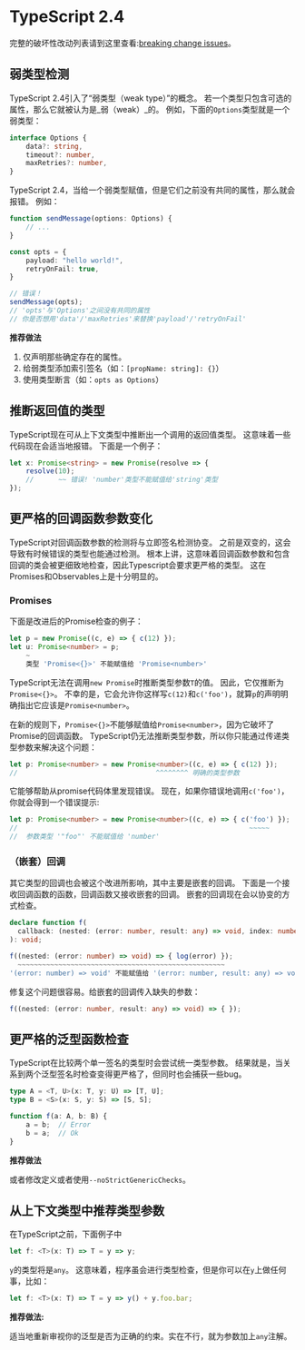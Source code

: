 # TypeScript 2.4

完整的破坏性改动列表请到这里查看:[breaking change issues](https://github.com/Microsoft/TypeScript/issues?q=is%3Aissue+milestone%3A%22TypeScript+2.4%22+label%3A%22Breaking+Change%22+is%3Aclosed)。

## 弱类型检测

TypeScript 2.4引入了“弱类型（weak type）”的概念。 若一个类型只包含可选的属性，那么它就被认为是_弱（weak）_的。 例如，下面的`Options`类型就是一个弱类型：

```typescript
interface Options {
    data?: string,
    timeout?: number,
    maxRetries?: number,
}
```

TypeScript 2.4，当给一个弱类型赋值，但是它们之前没有共同的属性，那么就会报错。 例如：

```typescript
function sendMessage(options: Options) {
    // ...
}

const opts = {
    payload: "hello world!",
    retryOnFail: true,
}

// 错误！
sendMessage(opts);
// 'opts'与'Options'之间没有共同的属性
// 你是否想用'data'/'maxRetries'来替换'payload'/'retryOnFail'
```

**推荐做法**

1. 仅声明那些确定存在的属性。
2. 给弱类型添加索引签名（如：`[propName: string]: {}`）
3. 使用类型断言（如：`opts as Options`）

## 推断返回值的类型

TypeScript现在可从上下文类型中推断出一个调用的返回值类型。 这意味着一些代码现在会适当地报错。 下面是一个例子：

```typescript
let x: Promise<string> = new Promise(resolve => {
    resolve(10);
    //      ~~ 错误! 'number'类型不能赋值给'string'类型
});
```

## 更严格的回调函数参数变化

TypeScript对回调函数参数的检测将与立即签名检测协变。 之前是双变的，这会导致有时候错误的类型也能通过检测。 根本上讲，这意味着回调函数参数和包含回调的类会被更细致地检查，因此Typescript会要求更严格的类型。 这在Promises和Observables上是十分明显的。

### Promises

下面是改进后的Promise检查的例子：

```typescript
let p = new Promise((c, e) => { c(12) });
let u: Promise<number> = p;
    ~
    类型 'Promise<{}>' 不能赋值给 'Promise<number>'
```

TypeScript无法在调用`new Promise`时推断类型参数`T`的值。 因此，它仅推断为`Promise<{}>`。 不幸的是，它会允许你这样写`c(12)`和`c('foo')`，就算`p`的声明明确指出它应该是`Promise<number>`。

在新的规则下，`Promise<{}>`不能够赋值给`Promise<number>`，因为它破坏了Promise的回调函数。 TypeScript仍无法推断类型参数，所以你只能通过传递类型参数来解决这个问题：

```typescript
let p: Promise<number> = new Promise<number>((c, e) => { c(12) });
//                                  ^^^^^^^^ 明确的类型参数
```

它能够帮助从promise代码体里发现错误。 现在，如果你错误地调用`c('foo')`，你就会得到一个错误提示:

```typescript
let p: Promise<number> = new Promise<number>((c, e) => { c('foo') });
//                                                         ~~~~~
//  参数类型 '"foo"' 不能赋值给 'number'
```

### （嵌套）回调

其它类型的回调也会被这个改进所影响，其中主要是嵌套的回调。 下面是一个接收回调函数的函数，回调函数又接收嵌套的回调。 嵌套的回调现在会以协变的方式检查。

```typescript
declare function f(
  callback: (nested: (error: number, result: any) => void, index: number) => void
): void;

f((nested: (error: number) => void) => { log(error) });
  ~~~~~~~~~~~~~~~~~~~~~~~~~~~~~~~~~~~~~~~~~~~~~~~~~~~
'(error: number) => void' 不能赋值给 '(error: number, result: any) => void'
```

修复这个问题很容易。给嵌套的回调传入缺失的参数：

```typescript
f((nested: (error: number, result: any) => void) => { });
```

## 更严格的泛型函数检查

TypeScript在比较两个单一签名的类型时会尝试统一类型参数。 结果就是，当关系到两个泛型签名时检查变得更严格了，但同时也会捕获一些bug。

```typescript
type A = <T, U>(x: T, y: U) => [T, U];
type B = <S>(x: S, y: S) => [S, S];

function f(a: A, b: B) {
    a = b;  // Error
    b = a;  // Ok
}
```

**推荐做法**

或者修改定义或者使用`--noStrictGenericChecks`。

## 从上下文类型中推荐类型参数

在TypeScript之前，下面例子中

```typescript
let f: <T>(x: T) => T = y => y;
```

`y`的类型将是`any`。 这意味着，程序虽会进行类型检查，但是你可以在`y`上做任何事，比如：

```typescript
let f: <T>(x: T) => T = y => y() + y.foo.bar;
```

**推荐做法:**

适当地重新审视你的泛型是否为正确的约束。实在不行，就为参数加上`any`注解。

